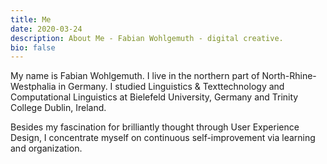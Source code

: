 ```yaml
---
title: Me
date: 2020-03-24
description: About Me - Fabian Wohlgemuth - digital creative.
bio: false
---
```


My name is Fabian Wohlgemuth. I live in the northern part of North-Rhine-Westphalia in Germany. I studied Linguistics & Texttechnology and Computational Linguistics at Bielefeld University, Germany and Trinity College Dublin, Ireland.

Besides my fascination for brilliantly thought through User Experience Design, I concentrate myself on continuous self-improvement via learning and organization.